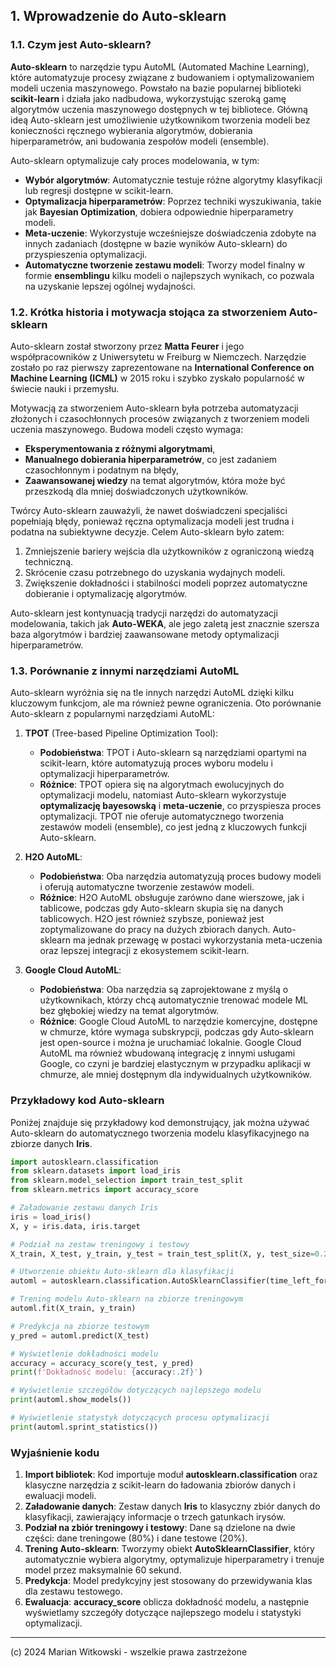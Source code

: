## 1. Wprowadzenie do Auto-sklearn

### 1.1. Czym jest Auto-sklearn?

**Auto-sklearn** to narzędzie typu AutoML (Automated Machine Learning), które automatyzuje procesy związane z budowaniem i optymalizowaniem modeli uczenia maszynowego. Powstało na bazie popularnej biblioteki **scikit-learn** i działa jako nadbudowa, wykorzystując szeroką gamę algorytmów uczenia maszynowego dostępnych w tej bibliotece. Główną ideą Auto-sklearn jest umożliwienie użytkownikom tworzenia modeli bez konieczności ręcznego wybierania algorytmów, dobierania hiperparametrów, ani budowania zespołów modeli (ensemble).

Auto-sklearn optymalizuje cały proces modelowania, w tym:
- **Wybór algorytmów**: Automatycznie testuje różne algorytmy klasyfikacji lub regresji dostępne w scikit-learn.
- **Optymalizacja hiperparametrów**: Poprzez techniki wyszukiwania, takie jak **Bayesian Optimization**, dobiera odpowiednie hiperparametry modeli.
- **Meta-uczenie**: Wykorzystuje wcześniejsze doświadczenia zdobyte na innych zadaniach (dostępne w bazie wyników Auto-sklearn) do przyspieszenia optymalizacji.
- **Automatyczne tworzenie zestawu modeli**: Tworzy model finalny w formie **ensemblingu** kilku modeli o najlepszych wynikach, co pozwala na uzyskanie lepszej ogólnej wydajności.

### 1.2. Krótka historia i motywacja stojąca za stworzeniem Auto-sklearn

Auto-sklearn został stworzony przez **Matta Feurer** i jego współpracowników z Uniwersytetu w Freiburg w Niemczech. Narzędzie zostało po raz pierwszy zaprezentowane na **International Conference on Machine Learning (ICML)** w 2015 roku i szybko zyskało popularność w świecie nauki i przemysłu.

Motywacją za stworzeniem Auto-sklearn była potrzeba automatyzacji złożonych i czasochłonnych procesów związanych z tworzeniem modeli uczenia maszynowego. Budowa modeli często wymaga:
- **Eksperymentowania z różnymi algorytmami**,
- **Manualnego dobierania hiperparametrów**, co jest zadaniem czasochłonnym i podatnym na błędy,
- **Zaawansowanej wiedzy** na temat algorytmów, która może być przeszkodą dla mniej doświadczonych użytkowników.

Twórcy Auto-sklearn zauważyli, że nawet doświadczeni specjaliści popełniają błędy, ponieważ ręczna optymalizacja modeli jest trudna i podatna na subiektywne decyzje. Celem Auto-sklearn było zatem:
1. Zmniejszenie bariery wejścia dla użytkowników z ograniczoną wiedzą techniczną.
2. Skrócenie czasu potrzebnego do uzyskania wydajnych modeli.
3. Zwiększenie dokładności i stabilności modeli poprzez automatyczne dobieranie i optymalizację algorytmów.

Auto-sklearn jest kontynuacją tradycji narzędzi do automatyzacji modelowania, takich jak **Auto-WEKA**, ale jego zaletą jest znacznie szersza baza algorytmów i bardziej zaawansowane metody optymalizacji hiperparametrów.

### 1.3. Porównanie z innymi narzędziami AutoML

Auto-sklearn wyróżnia się na tle innych narzędzi AutoML dzięki kilku kluczowym funkcjom, ale ma również pewne ograniczenia. Oto porównanie Auto-sklearn z popularnymi narzędziami AutoML:

1. **TPOT** (Tree-based Pipeline Optimization Tool):
   - **Podobieństwa**: TPOT i Auto-sklearn są narzędziami opartymi na scikit-learn, które automatyzują proces wyboru modelu i optymalizacji hiperparametrów.
   - **Różnice**: TPOT opiera się na algorytmach ewolucyjnych do optymalizacji modelu, natomiast Auto-sklearn wykorzystuje **optymalizację bayesowską** i **meta-uczenie**, co przyspiesza proces optymalizacji. TPOT nie oferuje automatycznego tworzenia zestawów modeli (ensemble), co jest jedną z kluczowych funkcji Auto-sklearn.

2. **H2O AutoML**:
   - **Podobieństwa**: Oba narzędzia automatyzują proces budowy modeli i oferują automatyczne tworzenie zestawów modeli.
   - **Różnice**: H2O AutoML obsługuje zarówno dane wierszowe, jak i tablicowe, podczas gdy Auto-sklearn skupia się na danych tablicowych. H2O jest również szybsze, ponieważ jest zoptymalizowane do pracy na dużych zbiorach danych. Auto-sklearn ma jednak przewagę w postaci wykorzystania meta-uczenia oraz lepszej integracji z ekosystemem scikit-learn.

3. **Google Cloud AutoML**:
   - **Podobieństwa**: Oba narzędzia są zaprojektowane z myślą o użytkownikach, którzy chcą automatycznie trenować modele ML bez głębokiej wiedzy na temat algorytmów.
   - **Różnice**: Google Cloud AutoML to narzędzie komercyjne, dostępne w chmurze, które wymaga subskrypcji, podczas gdy Auto-sklearn jest open-source i można je uruchamiać lokalnie. Google Cloud AutoML ma również wbudowaną integrację z innymi usługami Google, co czyni je bardziej elastycznym w przypadku aplikacji w chmurze, ale mniej dostępnym dla indywidualnych użytkowników.

### Przykładowy kod Auto-sklearn

Poniżej znajduje się przykładowy kod demonstrujący, jak można używać Auto-sklearn do automatycznego tworzenia modelu klasyfikacyjnego na zbiorze danych **Iris**.

```python
import autosklearn.classification
from sklearn.datasets import load_iris
from sklearn.model_selection import train_test_split
from sklearn.metrics import accuracy_score

# Załadowanie zestawu danych Iris
iris = load_iris()
X, y = iris.data, iris.target

# Podział na zestaw treningowy i testowy
X_train, X_test, y_train, y_test = train_test_split(X, y, test_size=0.2, random_state=42)

# Utworzenie obiektu Auto-sklearn dla klasyfikacji
automl = autosklearn.classification.AutoSklearnClassifier(time_left_for_this_task=60, per_run_time_limit=30)

# Trening modelu Auto-sklearn na zbiorze treningowym
automl.fit(X_train, y_train)

# Predykcja na zbiorze testowym
y_pred = automl.predict(X_test)

# Wyświetlenie dokładności modelu
accuracy = accuracy_score(y_test, y_pred)
print(f'Dokładność modelu: {accuracy:.2f}')

# Wyświetlenie szczegółów dotyczących najlepszego modelu
print(automl.show_models())

# Wyświetlenie statystyk dotyczących procesu optymalizacji
print(automl.sprint_statistics())
```

### Wyjaśnienie kodu

1. **Import bibliotek**: Kod importuje moduł **autosklearn.classification** oraz klasyczne narzędzia z scikit-learn do ładowania zbiorów danych i ewaluacji modeli.
2. **Załadowanie danych**: Zestaw danych **Iris** to klasyczny zbiór danych do klasyfikacji, zawierający informacje o trzech gatunkach irysów.
3. **Podział na zbiór treningowy i testowy**: Dane są dzielone na dwie części: dane treningowe (80%) i dane testowe (20%).
4. **Trening Auto-sklearn**: Tworzymy obiekt **AutoSklearnClassifier**, który automatycznie wybiera algorytmy, optymalizuje hiperparametry i trenuje model przez maksymalnie 60 sekund.
5. **Predykcja**: Model predykcyjny jest stosowany do przewidywania klas dla zestawu testowego.
6. **Ewaluacja**: **accuracy_score** oblicza dokładność modelu, a następnie wyświetlamy szczegóły dotyczące najlepszego modelu i statystyki optymalizacji.

---

(c) 2024 Marian Witkowski - wszelkie prawa zastrzeżone
